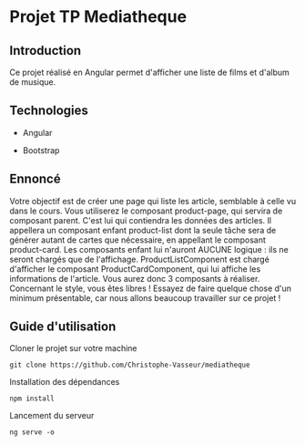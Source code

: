 # Projet TP Mediatheque

## Introduction

Ce projet réalisé en Angular permet d'afficher une liste de films et d'album de musique.

## Technologies

- Angular

- Bootstrap
## Ennoncé

Votre objectif est de créer une page qui liste les article, semblable à celle vu dans le cours.
Vous utiliserez le composant product-page, qui servira de composant parent. C'est lui qui contiendra les 
données des articles. Il appellera un composant enfant product-list dont la seule tâche sera de générer 
autant de cartes que nécessaire, en appellant le composant product-card. Les composants enfant lui 
n'auront AUCUNE logique : ils ne seront chargés que de l'affichage. ProductListComponent est chargé 
d'afficher le composant ProductCardComponent, qui lui affiche les informations de l'article.
Vous aurez donc 3 composants à réaliser.
Concernant le style, vous êtes libres ! Essayez de faire quelque chose d'un minimum présentable, car nous 
allons beaucoup travailler sur ce projet !

## Guide d'utilisation

Cloner le projet sur votre machine

`git clone https://github.com/Christophe-Vasseur/mediatheque`

Installation des dépendances

`npm install`

Lancement du serveur

`ng serve -o`
